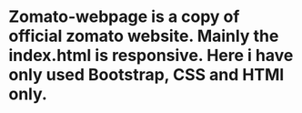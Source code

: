 # Zomato-webpage is a copy of official zomato website. Mainly the index.html is responsive. Here i have only used Bootstrap, CSS and HTMl only.
